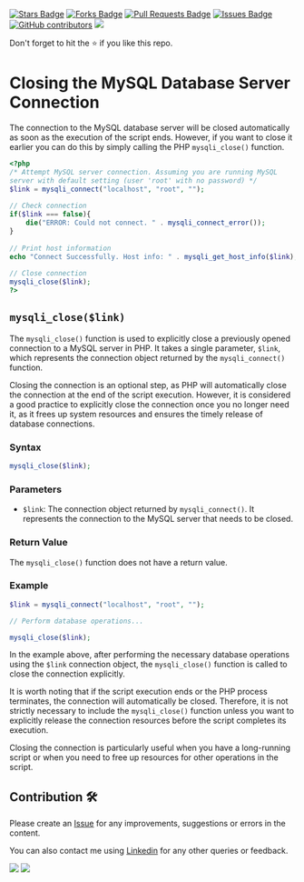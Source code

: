 <a href="https://github.com/drshahizan/learn-php/stargazers"><img src="https://img.shields.io/github/stars/drshahizan/learn-php" alt="Stars Badge"/></a>
<a href="https://github.com/drshahizan/learn-php/network/members"><img src="https://img.shields.io/github/forks/drshahizan/learn-php" alt="Forks Badge"/></a>
<a href="https://github.com/drshahizan/learn-php/pulls"><img src="https://img.shields.io/github/issues-pr/drshahizan/learn-php" alt="Pull Requests Badge"/></a>
<a href="https://github.com/drshahizan/learn-php/issues"><img src="https://img.shields.io/github/issues/drshahizan/learn-php" alt="Issues Badge"/></a>
<a href="https://github.com/drshahizan/learn-php/graphs/contributors"><img alt="GitHub contributors" src="https://img.shields.io/github/contributors/drshahizan/learn-php?color=2b9348"></a>
![](https://visitor-badge.glitch.me/badge?page_id=drshahizan/learn-php)

Don't forget to hit the :star: if you like this repo.

# Closing the MySQL Database Server Connection

The connection to the MySQL database server will be closed automatically as soon as the execution of the script ends. However, if you want to close it earlier you can do this by simply calling the PHP `mysqli_close()` function.	

```php
<?php
/* Attempt MySQL server connection. Assuming you are running MySQL
server with default setting (user 'root' with no password) */
$link = mysqli_connect("localhost", "root", "");
 
// Check connection
if($link === false){
    die("ERROR: Could not connect. " . mysqli_connect_error());
}
 
// Print host information
echo "Connect Successfully. Host info: " . mysqli_get_host_info($link);
 
// Close connection
mysqli_close($link);
?>
```

## `mysqli_close($link)`

The `mysqli_close()` function is used to explicitly close a previously opened connection to a MySQL server in PHP. It takes a single parameter, `$link`, which represents the connection object returned by the `mysqli_connect()` function.

Closing the connection is an optional step, as PHP will automatically close the connection at the end of the script execution. However, it is considered a good practice to explicitly close the connection once you no longer need it, as it frees up system resources and ensures the timely release of database connections.

### Syntax

```php
mysqli_close($link);
```

### Parameters

- `$link`: The connection object returned by `mysqli_connect()`. It represents the connection to the MySQL server that needs to be closed.

### Return Value

The `mysqli_close()` function does not have a return value.

### Example

```php
$link = mysqli_connect("localhost", "root", "");

// Perform database operations...

mysqli_close($link);
```

In the example above, after performing the necessary database operations using the `$link` connection object, the `mysqli_close()` function is called to close the connection explicitly.

It is worth noting that if the script execution ends or the PHP process terminates, the connection will automatically be closed. Therefore, it is not strictly necessary to include the `mysqli_close()` function unless you want to explicitly release the connection resources before the script completes its execution.

Closing the connection is particularly useful when you have a long-running script or when you need to free up resources for other operations in the script.


## Contribution 🛠️
Please create an [Issue](https://github.com/drshahizan/learn-php/issues) for any improvements, suggestions or errors in the content.

You can also contact me using [Linkedin](https://www.linkedin.com/in/drshahizan/) for any other queries or feedback.

![](https://komarev.com/ghpvc/?username=drshahizan&label=Views&color=0e75b6&style=flat)
![](https://hit.yhype.me/github/profile?user_id=81284918)


